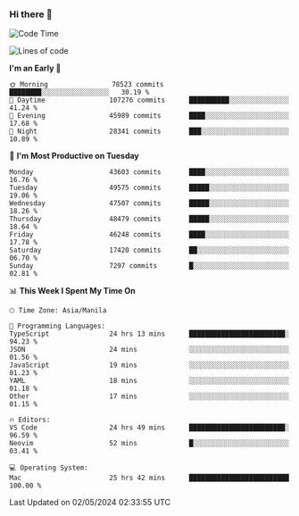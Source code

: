 ### Hi there 👋

<!--START_SECTION:waka-->
![Code Time](http://img.shields.io/badge/Code%20Time-5%2C113%20hrs%2059%20mins-blue)

![Lines of code](https://img.shields.io/badge/From%20Hello%20World%20I%27ve%20Written-115.2%20million%20lines%20of%20code-blue)

**I'm an Early 🐤** 

```text
🌞 Morning                78523 commits       ████████░░░░░░░░░░░░░░░░░   30.19 % 
🌆 Daytime                107276 commits      ██████████░░░░░░░░░░░░░░░   41.24 % 
🌃 Evening                45989 commits       ████░░░░░░░░░░░░░░░░░░░░░   17.68 % 
🌙 Night                  28341 commits       ███░░░░░░░░░░░░░░░░░░░░░░   10.89 % 
```
📅 **I'm Most Productive on Tuesday** 

```text
Monday                   43603 commits       ████░░░░░░░░░░░░░░░░░░░░░   16.76 % 
Tuesday                  49575 commits       █████░░░░░░░░░░░░░░░░░░░░   19.06 % 
Wednesday                47507 commits       █████░░░░░░░░░░░░░░░░░░░░   18.26 % 
Thursday                 48479 commits       █████░░░░░░░░░░░░░░░░░░░░   18.64 % 
Friday                   46248 commits       ████░░░░░░░░░░░░░░░░░░░░░   17.78 % 
Saturday                 17420 commits       ██░░░░░░░░░░░░░░░░░░░░░░░   06.70 % 
Sunday                   7297 commits        █░░░░░░░░░░░░░░░░░░░░░░░░   02.81 % 
```


📊 **This Week I Spent My Time On** 

```text
🕑︎ Time Zone: Asia/Manila

💬 Programming Languages: 
TypeScript               24 hrs 13 mins      ████████████████████████░   94.23 % 
JSON                     24 mins             ░░░░░░░░░░░░░░░░░░░░░░░░░   01.56 % 
JavaScript               19 mins             ░░░░░░░░░░░░░░░░░░░░░░░░░   01.23 % 
YAML                     18 mins             ░░░░░░░░░░░░░░░░░░░░░░░░░   01.18 % 
Other                    17 mins             ░░░░░░░░░░░░░░░░░░░░░░░░░   01.15 % 

🔥 Editors: 
VS Code                  24 hrs 49 mins      ████████████████████████░   96.59 % 
Neovim                   52 mins             █░░░░░░░░░░░░░░░░░░░░░░░░   03.41 % 

💻 Operating System: 
Mac                      25 hrs 42 mins      █████████████████████████   100.00 % 
```


 Last Updated on 02/05/2024 02:33:55 UTC
<!--END_SECTION:waka-->


<!--
**rad182/rad182** is a ✨ _special_ ✨ repository because its `README.md` (this file) appears on your GitHub profile.

Here are some ideas to get you started:

- 🔭 I’m currently working on ...
- 🌱 I’m currently learning ...
- 👯 I’m looking to collaborate on ...
- 🤔 I’m looking for help with ...
- 💬 Ask me about ...
- 📫 How to reach me: ...
- 😄 Pronouns: ...
- ⚡ Fun fact: ...
-->
